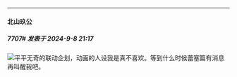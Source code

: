﻿
*****

####  北山玖公  
##### 7707#       发表于 2024-9-8 21:17

<img src="https://static.saraba1st.com/image/smiley/face2017/067.png" referrerpolicy="no-referrer">平平无奇的联动企划，动画的人设我是真不喜欢。等到什么时候蕾塞篇有消息再叫醒我吧。


